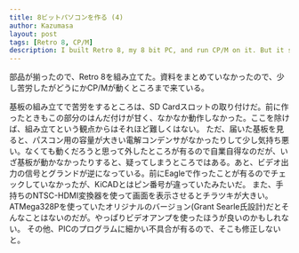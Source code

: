 ```yaml
---
title: 8ビットパソコンを作る (4)
author: Kazumasa
layout: post
tags: [Retro 8, CP/M]
description: I built Retro 8, my 8 bit PC, and run CP/M on it. But it still has some problems.
---
```

部品が揃ったので、Retro 8を組み立てた。資料をまとめていなかったので、少し苦労したがどうにかCP/Mが動くところまで来ている。

基板の組み立てで苦労をするところは、SD Cardスロットの取り付けだ。前に作ったときもこの部分のはんだ付けが甘く、なかなか動作しなかった。ここを除けば、組み立てという観点からはそれほど難しくはない。
ただ、届いた基板を見ると、パスコン用の容量が大きい電解コンデンサがなかったりして少し気持ち悪い。なくても動くだろうと思って外したところが有るので自業自得なのだが、いざ基板が動かなかったりすると、疑ってしまうところではある。あと、ビデオ出力の信号とグランドが逆になっている。前にEagleで作ったことが有るのでチェックしていなかったが、KiCADとはピン番号が違っていたみたいだ。
また、手持ちのNTSC-HDMI変換器を使って画面を表示させるとチラツキが大きい。ATMega328Pを使っていたオリジナルのバージョン(Grant Searle氏設計)だとそんなことはないのだが。やっぱりビデオアンプを使ったほうが良いのかもしれない。
その他、PICのプログラムに細かい不具合が有るので、そこも修正しないと。
